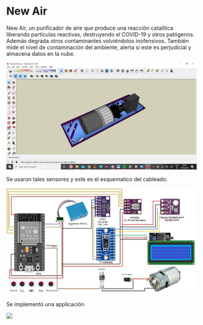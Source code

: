 # New Air

New Air, un purificador de aire que produce una reacción catalítica liberando partículas reactivas, destruyendo el COVID-19 y otros patógenos. Además degrada otros contaminantes volviéndolos inofensivos. También  mide el nivel de contaminación del  ambiente, alerta si este es perjudicial y almacena datos en la nube.

![](images/NewAir.png)

Se usaron tales sensores y este es el esquematico del cableado.

![](images/NewAirCircuit.JPG)

Se implementó una applicación

![](images/AppScreenshots.png)

